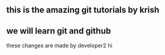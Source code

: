 ## this is the amazing git tutorials by krish
## we will learn git and github
these changes are made by developer2
hi
